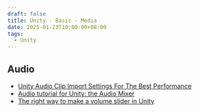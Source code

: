 ```yaml
---
draft: false
title: Unity - Basic - Media
date: 2025-01-23T10:00:00+08:00
tags:
  - Unity
---
```


## Audio

- [Unity Audio Clip Import Settings For The Best Performance](https://sharpcoderblog.com/blog/unity-3d-audio-clip-import-settings-for-the-best-performance)
- [Audio tutorial for Unity: the Audio Mixer](https://www.raywenderlich.com/532-audio-tutorial-for-unity-the-audio-mixer)
- [The right way to make a volume slider in Unity](https://johnleonardfrench.com/the-right-way-to-make-a-volume-slider-in-unity-using-logarithmic-conversion/)